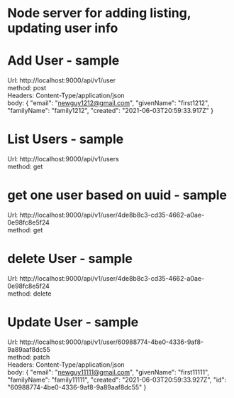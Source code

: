 # Node server for adding listing, updating user info

# Add User - sample

Url: http://localhost:9000/api/v1/user\
method: post\
Headers: Content-Type/application/json\
body: {
"email": "newguy1212@gmail.com",
"givenName": "first1212",
"familyName": "family1212",
"created": "2021-06-03T20:59:33.917Z"
}

# List Users - sample

Url: http://localhost:9000/api/v1/users\
method: get

# get one user based on uuid - sample

Url: http://localhost:9000/api/v1/user/4de8b8c3-cd35-4662-a0ae-0e98fc8e5f24\
method: get

# delete User - sample

Url: http://localhost:9000/api/v1/user/4de8b8c3-cd35-4662-a0ae-0e98fc8e5f24\
method: delete

# Update User - sample

Url: http://localhost:9000/api/v1/user/60988774-4be0-4336-9af8-9a89aaf8dc55\
method: patch\
Headers: Content-Type/application/json\
body: {
"email": "newguy11111@gmail.com",
"givenName": "first11111",
"familyName": "family11111",
"created": "2021-06-03T20:59:33.927Z",
"id": "60988774-4be0-4336-9af8-9a89aaf8dc55"
}
